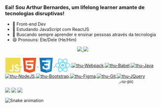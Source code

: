 ### Eai! Sou Arthur Bernardes, um lifelong learner amante de tecnologias disruptivas!

- 🔭 Front-end Dev
- 🌱 Estudando JavaScript com ReactJS
- 🤔 Buscando sempre aprender e ensinar pessoas através da tecnologia
- 😄 Pronouns: Ele/Dele (He/Him)

<div align="center">
  <a href="https://github.com/thubernardes">
  <img height="180em" src="https://github-readme-stats.vercel.app/api?username=thubernardes&show_icons=true&theme=tokyonight&include_all_commits=true&count_private=true"/>
  <img height="180em" src="https://github-readme-stats.vercel.app/api/top-langs/?username=thubernardes&layout=compact&langs_count=7&theme=tokyonight"/>
</div>
  
 <div style="display: inline_block"><br>
  <img align="center" alt="thu-Js" height="50" width="50" src="https://raw.githubusercontent.com/devicons/devicon/master/icons/javascript/javascript-plain.svg">
  <img align="center" alt="thu-HTML" height="50" width="50" src="https://raw.githubusercontent.com/devicons/devicon/master/icons/html5/html5-original.svg">
  <img align="center" alt="thu-CSS" height="50" width="50" src="https://raw.githubusercontent.com/devicons/devicon/master/icons/css3/css3-original.svg">
  <img align="center" alt="thu-React" height="50" width="50" src="https://raw.githubusercontent.com/devicons/devicon/master/icons/react/react-original.svg">
  <img align="center" alt="thu-Webpack" height="50" width="50" src="https://cdn.jsdelivr.net/gh/devicons/devicon/icons/webpack/webpack-original.svg"/>
  <img align="center" alt="thu-Babel" height="50" width="50" src="https://cdn.jsdelivr.net/gh/devicons/devicon/icons/babel/babel-original.svg" />
  <img align="center" alt="thu-Java" height="50" width="50" src="https://cdn.jsdelivr.net/gh/devicons/devicon/icons/java/java-original-wordmark.svg" />
  <img align="center" alt="thu-NodeJS" height="50" width="50" src="https://cdn.jsdelivr.net/gh/devicons/devicon/icons/nodejs/nodejs-plain-wordmark.svg" />
  <img align="center" alt="thu-Bootstrap" height="50" width="50" src="https://cdn.jsdelivr.net/gh/devicons/devicon/icons/bootstrap/bootstrap-plain-wordmark.svg" />
  <img align="center" alt="thu-Figma" height="50" width="50" src="https://cdn.jsdelivr.net/gh/devicons/devicon/icons/figma/figma-original.svg" />
  <img align="center" alt="thu-Git" height="50" width="50" src="https://cdn.jsdelivr.net/gh/devicons/devicon/icons/git/git-plain-wordmark.svg" />
  <img align="center" alt="thu-JQuery" height="50" width="50" src="https://cdn.jsdelivr.net/gh/devicons/devicon/icons/jquery/jquery-plain-wordmark.svg" />
  <img align="right" alt="thu-pic" height="150" style="border-radius:50px;" src="https://i.picasion.com/pic92/69a272ba2e85f49288fd69fdd3f7df0f.gif" width="150" height="155" border="0" alt="https://picasion.com/" /></a><br />
 </div>
  
  ##
  
  <div> 
  <a href="https://instagram.com/thubernardes" target="_blank"><img src="https://img.shields.io/badge/-Instagram-%23E4405F?style=for-the-badge&logo=instagram&logoColor=white" target="_blank"></a>
  <a href = "mailto:arthurqzs.ag@gmail.com"><img src="https://img.shields.io/badge/-Gmail-%23333?style=for-the-badge&logo=gmail&logoColor=white" target="_blank"></a>
  <a href="https://www.linkedin.com/in/arthur-bernardes" target="_blank"><img src="https://img.shields.io/badge/-LinkedIn-%230077B5?style=for-the-badge&logo=linkedin&logoColor=white" target="_blank"></a> 
  
   ![Snake animation](https://github.com/thubernardes/thubernardes/blob/output/github-contribution-grid-snake.svg)
  
 </div>
    

   
    

